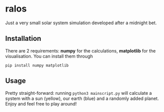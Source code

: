 # ralos
Just a very small solar system simulation developed after a midnight bet.

## Installation
There are 2 requirements: **numpy** for the calculations, **matplotlib** for the visualisation. You can install them through

```pip install numpy matplotlib```

## Usage
Pretty straight-forward: running
```python3 mainscript.py```
will calculate a system with a sun (yellow), our earth (blue) and a randomly added planet. Enjoy and feel free to play around!